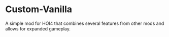 # Custom-Vanilla
A simple mod for HOI4 that combines several features from other mods and allows for expanded gameplay.
